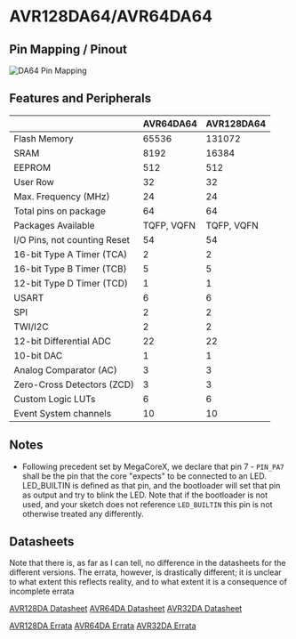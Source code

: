 # AVR128DA64/AVR64DA64
## Pin Mapping / Pinout
![DA64 Pin Mapping](DA64.png "Arduino Pin Mapping for AVR DA64")

## Features and Peripherals
|                              | AVR64DA64  | AVR128DA64 |
|------------------------------|------------|------------|
| Flash Memory                 | 65536      | 131072     |
| SRAM                         | 8192       | 16384      |
| EEPROM                       | 512        | 512        |
| User Row                     | 32         | 32         |
| Max. Frequency (MHz)         | 24         | 24         |
| Total pins on package        | 64         | 64         |
| Packages Available           | TQFP, VQFN | TQFP, VQFN |
| I/O Pins, not counting Reset | 54         | 54         |
| 16-bit Type A Timer (TCA)    | 2          | 2          |
| 16-bit Type B Timer (TCB)    | 5          | 5          |
| 12-bit Type D Timer (TCD)    | 1          | 1          |
| USART                        | 6          | 6          |
| SPI                          | 2          | 2          |
| TWI/I2C                      | 2          | 2          |
| 12-bit Differential ADC      | 22         | 22         |
| 10-bit DAC                   | 1          | 1          |
| Analog Comparator (AC)       | 3          | 3          |
| Zero-Cross Detectors (ZCD)   | 3          | 3          |
| Custom Logic LUTs            | 6          | 6          |
| Event System channels        | 10         | 10         |

## Notes
* Following precedent set by MegaCoreX, we declare that pin 7 - `PIN_PA7` shall be the pin that the core "expects" to be connected to an LED. LED_BUILTIN is defined as that pin, and the bootloader will set that pin as output and try to blink the LED. Note that if the bootloader is not used, and your sketch does not reference `LED_BUILTIN` this pin is not otherwise treated any differently.

## Datasheets
Note that there is, as far as I can tell, no difference in the datasheets for the different versions. The errata, however, is drastically different; it is unclear to what extent this reflects reality, and to what extent it is a consequence of incomplete errata

[AVR128DA Datasheet](https://ww1.microchip.com/downloads/en/DeviceDoc/AVR128DA28-32-48-64-DataSheet-DS40002183B.pdf)
[AVR64DA Datasheet](https://ww1.microchip.com/downloads/en/DeviceDoc/AVR64DA28-32-48-64-DataSheet-DS40002233B.pdf)
[AVR32DA Datasheet](https://ww1.microchip.com/downloads/en/DeviceDoc/AVR32DA28-32-48-DataSheet-DS40002228B.pdf)

[AVR128DA Errata](https://ww1.microchip.com/downloads/en/DeviceDoc/AVR128DA28-32-48-64-SilConErrataClarif-DS80000882B.pdf)
[AVR64DA Errata](https://ww1.microchip.com/downloads/en/DeviceDoc/AVR64DA28-32-48-64-SilConErrataClarif-DS80000903B.pdf)
[AVR32DA Errata](https://ww1.microchip.com/downloads/en/DeviceDoc/AVR32DA28-32-48-SilConErrataClarif-DS80000895B.pdf)
